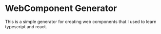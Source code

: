 # WebComponent Generator
This is a simple generator for creating web components that I used to learn typescript and react.
